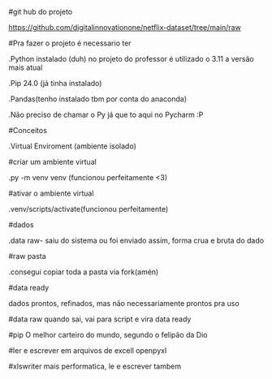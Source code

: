 #git hub do projeto

https://github.com/digitalinnovationone/netflix-dataset/tree/main/raw

#Pra fazer o projeto é necessario ter

.Python instalado (duh) no projeto do professor é utilizado o 3.11 a versão mais atual

.Pip 24.0 (já tinha instalado)

.Pandas(tenho instalado tbm por conta do anaconda)

.Não preciso de chamar o Py já que to aqui no Pycharm :P

#Conceitos

.Virtual Enviroment (ambiente isolado)

#criar um ambiente virtual

.py -m venv venv (funcionou perfeitamente <3)

#ativar o ambiente virtual

.venv/scripts/activate(funcionou perfeitamente)

#dados

.data raw- saiu do sistema ou foi enviado assim, forma crua e bruta do dado

#raw pasta

.consegui copiar toda a pasta via fork(amén)

#data ready

dados prontos, refinados, mas não necessariamente prontos pra uso

#data raw
quando sai, vai para script e vira data ready

#pip
O melhor carteiro do mundo, segundo o felipão da Dio

#ler e escrever em arquivos de excell
openpyxl

#xlswriter 
mais performatica, le e escrever tambem

